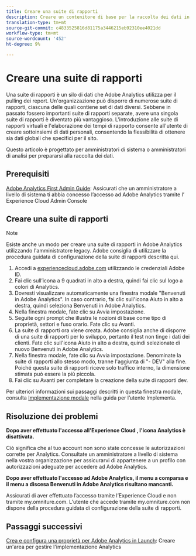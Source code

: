 ```yaml
---
title: Creare una suite di rapporti
description: Creare un contenitore di base per la raccolta dei dati in Adobe  Analytics.
translation-type: tm+mt
source-git-commit: c4833525816d81175a3446215eb92310ee4021dd
workflow-type: tm+mt
source-wordcount: '452'
ht-degree: 9%

---
```



# Creare una suite di rapporti

Una suite di rapporti è un silo di dati che Adobe  Analytics utilizza per il pulling dei report. Un&#39;organizzazione può disporre di numerose suite di rapporti, ciascuna delle quali contiene set di dati diversi. Sebbene in passato fossero importanti suite di rapporti separate, avere una singola suite di rapporti è diventato più vantaggioso. L&#39;introduzione alle suite di rapporti virtuali e l&#39;elaborazione dei tempi di rapporto consente all&#39;utente di creare sottoinsiemi di dati personali, consentendo la flessibilità di ottenere sia dati globali che specifici per il sito.

Questo articolo è progettato per amministratori di sistema o amministratori di analisi per prepararsi alla raccolta dei dati.

## Prerequisiti

[Adobe  Analytics First Admin Guide](first-admin-guide.md): Assicurati che un amministratore a livello di sistema ti abbia concesso l’accesso ad Adobe  Analytics tramite l’ Experience Cloud  Admin Console

## Creare una suite di rapporti

>[!NOTE]
>
>Esiste anche un modo per creare una suite di rapporti in Adobe  Analytics utilizzando l&#39;amministratore legacy. Adobe consiglia di utilizzare la procedura guidata di configurazione della suite di rapporti descritta qui.

1. Accedi a [experiencecloud.adobe.com](https://experiencecloud.adobe.com) utilizzando le credenziali Adobe ID.
1. Fai clic sull’icona a 9 quadrati in alto a destra, quindi fai clic sul logo a colori di Analytics.
1. Dovresti visualizzare automaticamente una finestra modale &quot;Benvenuti in Adobe Analytics&quot;. In caso contrario, fai clic sull&#39;icona Aiuto in alto a destra, quindi seleziona Benvenuti in Adobe Analytics.
1. Nella finestra modale, fate clic su Avvia impostazione.
1. Seguite ogni prompt che illustra le nozioni di base come tipo di proprietà, settori e fuso orario. Fate clic su Avanti.
1. La suite di rapporti ora viene creata. Adobe consiglia anche di disporre di una suite di rapporti per lo sviluppo, pertanto il test non tinge i dati dei clienti. Fate clic sull&#39;icona Aiuto in alto a destra, quindi selezionate di nuovo Benvenuti in Adobe Analytics.
1. Nella finestra modale, fate clic su Avvia impostazione.
Denominate la suite di rapporti allo stesso modo, tranne l&#39;aggiunta di &quot;- DEV&quot; alla fine. Poiché questa suite di rapporti riceve solo traffico interno, la dimensione stimata può essere la più piccola.
1. Fai clic su Avanti per completare la creazione della suite di rapporti dev.

Per ulteriori informazioni sui passaggi descritti in questa finestra modale, consulta [Implementazione modale](/help/implement/prepare/implementation-modal.md) nella guida per l’utente Implementa.

## Risoluzione dei problemi

**Dopo aver effettuato l&#39;accesso all&#39;Experience Cloud , l&#39;icona  Analytics è disattivata.**

Ciò significa che al tuo account non sono state concesse le autorizzazioni corrette per  Analytics. Consultate un amministratore a livello di sistema nella vostra organizzazione per assicurarvi di appartenere a un profilo con autorizzazioni adeguate per accedere ad Adobe  Analytics.

**Dopo aver effettuato l&#39;accesso ad Adobe  Analytics, il menu a comparsa e il menu a discesa Benvenuti in Adobe Analytics risultano mancanti.**

Assicurati di aver effettuato l’accesso tramite l’Experience Cloud  e non tramite my.omniture.com. L&#39;utente che accede tramite my.omniture.com non dispone della procedura guidata di configurazione della suite di rapporti.

## Passaggi successivi

[Crea e configura una proprietà per Adobe  Analytics in Launch](/help/implement/launch/create-analytics-property.md): Creare un&#39;area per gestire l&#39;implementazione Analytics 
